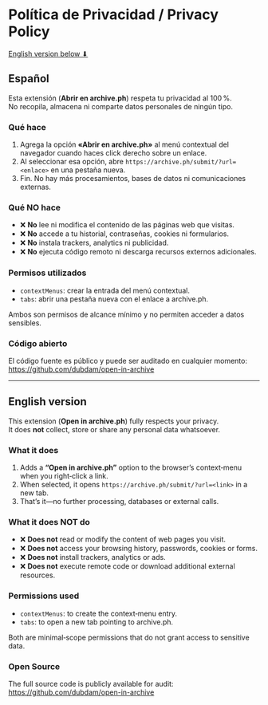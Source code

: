 # Política de Privacidad / Privacy Policy  
[English version below ⬇](#english-version)

## Español

Esta extensión (**Abrir en archive.ph**) respeta tu privacidad al 100 %.  
No recopila, almacena ni comparte datos personales de ningún tipo.

### Qué hace
1. Agrega la opción **«Abrir en archive.ph»** al menú contextual del navegador cuando haces click derecho sobre un enlace.  
2. Al seleccionar esa opción, abre `https://archive.ph/submit/?url=<enlace>` en una pestaña nueva.  
3. Fin. No hay más procesamientos, bases de datos ni comunicaciones externas.

### Qué NO hace
- ❌ **No** lee ni modifica el contenido de las páginas web que visitas.  
- ❌ **No** accede a tu historial, contraseñas, cookies ni formularios.  
- ❌ **No** instala trackers, analytics ni publicidad.  
- ❌ **No** ejecuta código remoto ni descarga recursos externos adicionales.

### Permisos utilizados
- `contextMenus`: crear la entrada del menú contextual.  
- `tabs`: abrir una pestaña nueva con el enlace a archive.ph.

Ambos son permisos de alcance mínimo y no permiten acceder a datos sensibles.

### Código abierto
El código fuente es público y puede ser auditado en cualquier momento:  
<https://github.com/dubdam/open-in-archive>

---

## <a id="english-version"></a>English version

This extension (**Open in archive.ph**) fully respects your privacy.  
It does **not** collect, store or share any personal data whatsoever.

### What it does
1. Adds a **“Open in archive.ph”** option to the browser’s context‑menu when you right‑click a link.  
2. When selected, it opens `https://archive.ph/submit/?url=<link>` in a new tab.  
3. That’s it—no further processing, databases or external calls.

### What it does **NOT** do
- ❌ **Does not** read or modify the content of web pages you visit.  
- ❌ **Does not** access your browsing history, passwords, cookies or forms.  
- ❌ **Does not** install trackers, analytics or ads.  
- ❌ **Does not** execute remote code or download additional external resources.

### Permissions used
- `contextMenus`: to create the context‑menu entry.  
- `tabs`: to open a new tab pointing to archive.ph.

Both are minimal‑scope permissions that do not grant access to sensitive data.

### Open Source
The full source code is publicly available for audit:  
<https://github.com/dubdam/open-in-archive>
